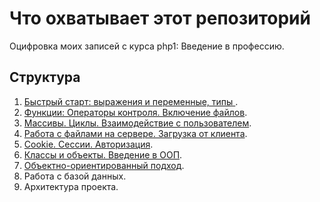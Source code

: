 Что охватывает этот репозиторий
===
Оцифровка моих записей с курса php1: Введение в профессию.

Структура
---

1. [Быстрый старт: выражения и переменные, типы ](https://github.com/Second-cat-engineer/php_1_description/blob/master/lesson1.md).
2. [Функции: Операторы контроля. Включение файлов](https://github.com/Second-cat-engineer/php_1_description/blob/master/lesson2.md).
3. [Массивы. Циклы. Взаимодействие с пользователем](https://github.com/Second-cat-engineer/php_1_description/blob/master/lesson3.md).
4. [Работа с файлами на сервере. Загрузка от клиента](https://github.com/Second-cat-engineer/php_1_description/blob/master/lesson4.md).
5. [Cookie. Сессии. Авторизация](https://github.com/Second-cat-engineer/php_1_description/blob/master/lesson5.md).
6. [Классы и объекты. Введение в ООП](https://github.com/Second-cat-engineer/php_1_description/blob/master/lesson6.md).
7. [Объектно-ориентированный подход](https://github.com/Second-cat-engineer/php_1_description/blob/master/lesson7.md).
8. Работа с базой данных.
9. Архитектура проекта.